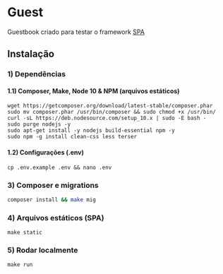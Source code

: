 # Guest

Guestbook criado para testar o framework [SPA](https://github.com/phpspa/spa)

## Instalação

### 1) Dependências

#### 1.1) Composer, Make, Node 10 & NPM (arquivos estáticos)

```
wget https://getcomposer.org/download/latest-stable/composer.phar
sudo mv composer.phar /usr/bin/composer && sudo chmod +x /usr/bin/
curl -sL https://deb.nodesource.com/setup_10.x | sudo -E bash -
sudo purge nodejs -y
sudo apt-get install -y nodejs build-essential npm -y
sudo npm -g install clean-css less terser
```

#### 1.2) Configurações (.env)

```
cp .env.example .env && nano .env
```

### 3) Composer e migrations

```bash
composer install && make mig
```

### 4) Arquivos estáticos (SPA)

```
make static
```

### 5) Rodar localmente

```
make run
```